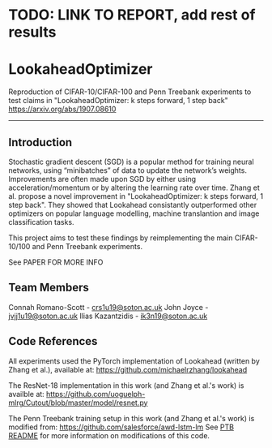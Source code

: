 # TODO: LINK TO REPORT, add rest of results

# LookaheadOptimizer
Reproduction of CIFAR-10/CIFAR-100 and Penn Treebank experiments to test claims in "LookaheadOptimizer: k steps forward, 1 step back" https://arxiv.org/abs/1907.08610

-----------------------------------------------------------------

## Introduction 
Stochastic gradient descent (SGD) is a popular method for training neural networks, using “minibatches” of data to update the network’s weights.  Improvements are often made upon SGD by either using acceleration/momentum or by altering the learning rate over time. Zhang et al. propose a novel improvement in "LookaheadOptimizer: k steps forward, 1 step back". They showed that Lookahead consistantly outperformed other optimizers on popular language modelling, machine translantion and image classification tasks. 

This project aims to test these findings by reimplementing the main CIFAR-10/100 and Penn Treebank experiments. 

See PAPER FOR MORE INFO


## Team Members 

Connah Romano-Scott - crs1u19@soton.ac.uk
John Joyce - jvjj1u19@soton.ac.uk
Ilias Kazantzidis - ik3n19@soton.ac.uk

## Code References 

All experiments used the PyTorch implementation of Lookahead (written by Zhang et al.), available at: https://github.com/michaelrzhang/lookahead

The ResNet-18 implementation in this work (and Zhang et al.'s work) is availble at: https://github.com/uoguelph-mlrg/Cutout/blob/master/model/resnet.py

The Penn Treebank training setup in this work (and Zhang et al.'s work) is modified from: https://github.com/salesforce/awd-lstm-lm
See [PTB README](https://github.com/COMP6248-Reproducability-Challenge/LookaheadOptimizer/blob/master/PTB/README.MD) for more information on modifications of this code. 
